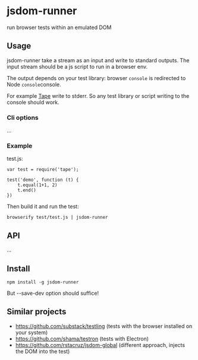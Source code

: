 # jsdom-runner

run browser tests within an emulated DOM


## Usage

jsdom-runner take a stream as an input and write to standard outputs.
The input stream should be a js script to run in a browser env.

The output depends on your test library: browser `console` is redirected to Node `console`console.

For example [Tape](https://github.com/substack/tape) write to stderr.
So any test library or script writing to the console should work.

### Cli options

...

### Example

test.js:

```
var test = require('tape');
 
test('demo', function (t) {
	t.equal(1+1, 2)
	t.end()
})
```

Then build it and run the test:

```
browserify test/test.js | jsdom-runner
```

## API

...

## Install

```
npm install -g jsdom-runner
```

But --save-dev option should suffice!


## Similar projects
- https://github.com/substack/testling (tests with the browser installed on your system)
- https://github.com/shama/testron (tests with Electron)
- https://github.com/rstacruz/jsdom-global (different approach, injects the DOM into the test)
